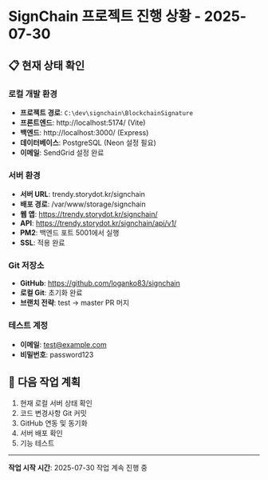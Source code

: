 # SignChain 프로젝트 진행 상황 - 2025-07-30

## 📋 현재 상태 확인

### 로컬 개발 환경
- **프로젝트 경로**: `C:\dev\signchain\BlockchainSignature`
- **프론트엔드**: http://localhost:5174/ (Vite)
- **백엔드**: http://localhost:3000/ (Express)
- **데이터베이스**: PostgreSQL (Neon 설정 필요)
- **이메일**: SendGrid 설정 완료

### 서버 환경
- **서버 URL**: trendy.storydot.kr/signchain
- **배포 경로**: /var/www/storage/signchain
- **웹 앱**: https://trendy.storydot.kr/signchain/
- **API**: https://trendy.storydot.kr/signchain/api/v1/
- **PM2**: 백엔드 포트 5001에서 실행
- **SSL**: 적용 완료

### Git 저장소
- **GitHub**: https://github.com/loganko83/signchain
- **로컬 Git**: 초기화 완료
- **브랜치 전략**: test → master PR 머지

### 테스트 계정
- **이메일**: test@example.com
- **비밀번호**: password123

## 🎯 다음 작업 계획
1. 현재 로컬 서버 상태 확인
2. 코드 변경사항 Git 커밋
3. GitHub 연동 및 동기화
4. 서버 배포 확인
5. 기능 테스트

---
**작업 시작 시간**: 2025-07-30 작업 계속 진행 중
